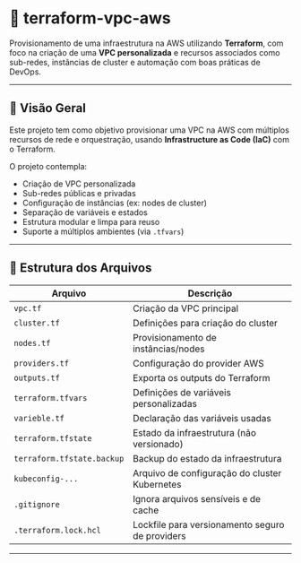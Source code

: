 # 🚀 terraform-vpc-aws

Provisionamento de uma infraestrutura na AWS utilizando **Terraform**, com foco na criação de uma **VPC personalizada** e recursos associados como sub-redes, instâncias de cluster e automação com boas práticas de DevOps.

---

## 📘 Visão Geral

Este projeto tem como objetivo provisionar uma VPC na AWS com múltiplos recursos de rede e orquestração, usando **Infrastructure as Code (IaC)** com o Terraform.

O projeto contempla:

- Criação de VPC personalizada
- Sub-redes públicas e privadas
- Configuração de instâncias (ex: nodes de cluster)
- Separação de variáveis e estados
- Estrutura modular e limpa para reuso
- Suporte a múltiplos ambientes (via `.tfvars`)

---

## 📂 Estrutura dos Arquivos

| Arquivo                     | Descrição |
|----------------------------|-----------|
| `vpc.tf`                   | Criação da VPC principal |
| `cluster.tf`               | Definições para criação do cluster |
| `nodes.tf`                 | Provisionamento de instâncias/nodes |
| `providers.tf`             | Configuração do provider AWS |
| `outputs.tf`               | Exporta os outputs do Terraform |
| `terraform.tfvars`         | Definições de variáveis personalizadas |
| `varieble.tf`              | Declaração das variáveis usadas |
| `terraform.tfstate`        | Estado da infraestrutura (não versionado) |
| `terraform.tfstate.backup` | Backup do estado da infraestrutura |
| `kubeconfig-...`           | Arquivo de configuração do cluster Kubernetes |
| `.gitignore`               | Ignora arquivos sensíveis e de cache |
| `.terraform.lock.hcl`      | Lockfile para versionamento seguro de providers |

---
